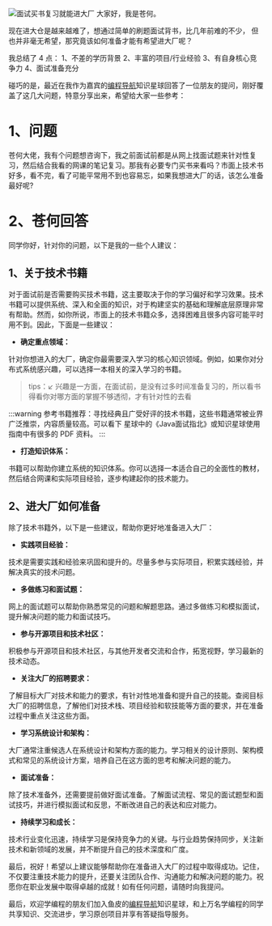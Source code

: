 ![面试买书复习就能进大厂](https://cdn.nlark.com/yuque/0/2023/jpeg/29495295/1695203568916-7562e3ae-c7a1-4f70-a679-8876d6233325.jpeg#averageHue=%2398896c&clientId=u1b089048-482c-4&from=ui&id=u9e863c0f&originHeight=383&originWidth=900&originalType=binary&ratio=2&rotation=0&showTitle=true&size=223897&status=done&style=none&taskId=ua7613d3a-e9f1-444c-8ae0-7972d4490d8&title=%E9%9D%A2%E8%AF%95%E4%B9%B0%E4%B9%A6%E5%A4%8D%E4%B9%A0%E5%B0%B1%E8%83%BD%E8%BF%9B%E5%A4%A7%E5%8E%82 "面试买书复习就能进大厂")
大家好，我是苍何。

现在进大仓是越来越难了，想通过简单的刷题面试背书，比几年前难的不少， 但也并非毫无希望，那究竟该如何准备才能有希望进大厂呢？

我总结了 4 点：
1、不差的学历背景
2、丰富的项目/行业经验
3、有自身核心竞争力
4、面试准备充分

碰巧的是，最近在我作为嘉宾的[编程导航](https://mp.weixin.qq.com/s?__biz=MzU4NTE1Mjg4MA==&mid=2247484986&idx=1&sn=00ae3356bed3b66fd9c0a03c1408fed6&chksm=fd8fa625caf82f333da42026301e75121c4cef64fae52533ee642a512a2efff106ac47d5c9af&token=1623147966&lang=zh_CN#rd)知识星球回答了一位朋友的提问，刚好覆盖了这几大问题，特意分享出来，希望给大家一些参考：

# 1、问题
苍何大佬，我有个问题想咨询下，我之前面试前都是从网上找面试题来针对性复习，然后结合我看的网课的笔记复习。那我有必要专门买书来看吗？市面上技术书好多，看不完，看了可能平常用不到也容易忘，如果我想进大厂的话，该怎么准备最好呢?
# 2、苍何回答
同学你好，针对你的问题，以下是我的一些个人建议：
## 1、关于技术书籍
对于面试前是否需要购买技术书籍，这主要取决于你的学习偏好和学习效果。技术书籍可以提供系统、深入和全面的知识，对于构建坚实的基础和理解底层原理非常有帮助。然而，如你所说，市面上的技术书籍众多，选择困难且很多内容可能平时用不到。因此，下面是一些建议：

- **确定重点领域：**

针对你想进入的大厂，确定你最需要深入学习的核心知识领域。例如，如果你对分布式系统感兴趣，可以选择一本相关的深入学习的书籍。
> tips：↙
> 兴趣是一方面，在面试前，是没有过多时间准备复习的，所以看书得看你对哪方面的掌握不够透彻，才有针对性的去看


:::warning
参考书籍推荐：寻找经典且广受好评的技术书籍，这些书籍通常被业界广泛推崇，内容质量较高。可以看下 星球中的《Java面试指北》或知识星球使用指南中有很多的 PDF 资料。
:::

- **打造知识体系：**

书籍可以帮助你建立系统的知识体系。你可以选择一本适合自己的全面性的教材，然后结合网课和实际项目经验，逐步构建起你的技术能力。

## 2、进大厂如何准备
除了技术书籍外，以下是一些建议，帮助你更好地准备进入大厂：

- **实践项目经验：**

技术是需要实践和经验来巩固和提升的。尽量多参与实际项目，积累实践经验，并解决真实的技术问题。

- **多做练习和面试题：**

网上的面试题可以帮助你熟悉常见的问题和解题思路。通过多做练习和模拟面试，提升解决问题的能力和面试技巧。

- **参与开源项目和技术社区：**

积极参与开源项目和技术社区，与其他开发者交流和合作，拓宽视野，学习最新的技术动态。

- **关注大厂的招聘要求：**

了解目标大厂对技术和能力的要求，有针对性地准备和提升自己的技能。查阅目标大厂的招聘信息，了解他们对技术栈、项目经验和软技能等方面的要求，并在准备过程中重点关注这些方面。

- **学习系统设计和架构：**

大厂通常注重候选人在系统设计和架构方面的能力。学习相关的设计原则、架构模式和常见的系统设计方案，培养自己在这方面的思考和解决问题的能力。

- **面试准备：**

除了技术准备外，还需要提前做好面试准备。了解面试流程、常见的面试题型和面试技巧，并进行模拟面试和反思，不断改进自己的表达和应对能力。

- **持续学习和成长：**

技术行业变化迅速，持续学习是保持竞争力的关键。与行业趋势保持同步，关注新技术和新领域的发展，并不断提升自己的技术深度和广度。

最后，祝好！希望以上建议能够帮助你在准备进入大厂的过程中取得成功。记住，不仅要注重技术能力的提升，还要关注团队合作、沟通能力和解决问题的能力。祝愿你在职业发展中取得卓越的成就！如有任何问题，请随时向我提问。

最后，欢迎学编程的朋友们加入鱼皮的[编程导航](https://mp.weixin.qq.com/s?__biz=MzU4NTE1Mjg4MA==&mid=2247484986&idx=1&sn=00ae3356bed3b66fd9c0a03c1408fed6&chksm=fd8fa625caf82f333da42026301e75121c4cef64fae52533ee642a512a2efff106ac47d5c9af&token=1623147966&lang=zh_CN#rd)知识星球，和上万名学编程的同学共享知识、交流进步，学习原创项目并享有答疑指导服务。
